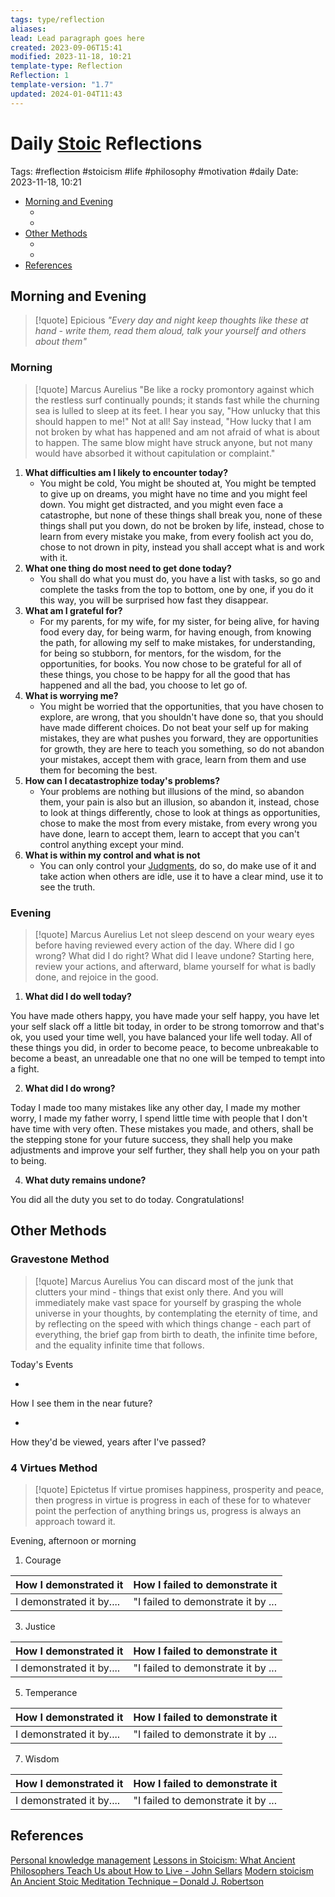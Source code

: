 ```yaml
---
tags: type/reflection
aliases: 
lead: Lead paragraph goes here
created: 2023-09-06T15:41
modified: 2023-11-18, 10:21
template-type: Reflection
Reflection: 1
template-version: "1.7"
updated: 2024-01-04T11:43
---
```



# Daily [Stoic](../SLIP-BOX/Stoicism.md) Reflections

Tags:  #reflection #stoicism #life #philosophy #motivation #daily 
Date: 2023-11-18, 10:21

- [Morning and Evening](#Morning%20and%20Evening)
	- [](#Morning%20and%20Evening#Morning%20and%20Evening#Morning|Morning)
	- [](#Morning%20and%20Evening#Morning%20and%20Evening#Evening|Evening)
- [Other Methods](#Other%20Methods)
	- [](#Other%20Methods#Other%20Methods#Gravestone%20Method|Gravestone%20Method)
	- [](#Other%20Methods#Other%20Methods#4%20Virtues%20Method|4%20Virtues%20Method)
- [References](#References)


## Morning and Evening

> [!quote] Epicious 
> _"Every day and night keep thoughts like these at hand - write them, read them aloud, talk your yourself and others about them"_

### Morning

> [!quote] Marcus Aurelius
> "Be like a rocky promontory against which the restless surf continually pounds; it stands fast while the churning sea is lulled to sleep at its feet. I hear you say, "How unlucky that this should happen to me!" Not at all! Say instead, "How lucky that I am not broken by what has happened and am not afraid of what is about to happen. The same blow might have struck anyone, but not many would have absorbed it without capitulation or complaint."

1. **What difficulties am I likely to encounter today?**
	- You might be cold, You might be shouted at, You might be tempted to give up on dreams, you might have no time and you might feel down. You might get distracted, and you might even face a catastrophe, but none of these things shall break you, none of these things shall put you down, do not be broken by life, instead, chose to learn from every mistake you make, from every foolish act you do, chose to not drown in pity, instead you shall accept what is and work with it.
2. **What one thing do most need to get done today?**
	- You shall do what you must do, you have a list with tasks, so go and complete the tasks from the top to bottom, one by one, if you do it this way, you will be surprised how fast they disappear. 
1. **What am I grateful for?**
	- For my parents, for my wife, for my sister, for being alive, for having food every day, for being warm, for having enough, from knowing the path, for allowing my self to make mistakes, for understanding, for being so stubborn, for mentors, for the wisdom, for the opportunities, for books. You now chose to be grateful for all of these things, you chose to be happy for all the good that has happened and all the bad, you choose to let go of. 
2. **What is worrying me?**
	- You might be worried that the opportunities, that you have chosen to explore, are wrong, that you shouldn't have done so, that you should have made different choices. Do not beat your self up for making mistakes, they are what pushes you forward, they are opportunities for growth, they are here to teach you something, so do not abandon your mistakes, accept them with grace, learn from them and use them for becoming the best. 
3. **How can I decatastrophize today's problems?**
	- Your problems are nothing but illusions of the mind, so abandon them, your pain is also but an illusion, so abandon it, instead, chose to look at things differently, chose to look at things as opportunities, chose to make the most from every mistake, from every wrong you have done, learn to accept them, learn to accept that you can't control anything except your mind.  
4. **What is within my control and what is not**
	- You can only control your [Judgments](../SLIP-BOX/Control%20Over%20Judgment.md), do so, do make use of it and take action when others are idle, use it to have a clear mind, use it to see the truth. 

### Evening

> [!quote] Marcus Aurelius
> Let not sleep descend on your weary eyes before having reviewed every action of the day. Where did I go wrong? What did I do right? What did I leave undone? Starting here, review your actions, and afterward, blame yourself for what is badly done, and rejoice in the good.

1. **What did I do well today?**

You have made others happy, you have made your self happy, you have let your self slack off a little bit today, in order to be strong tomorrow and that's ok, you used your time well, you have balanced your life well today. All of these things you did, in order to become peace, to become unbreakable to become a beast, an unreadable one that no one will be temped to tempt into a fight.

2. **What did I do wrong?**

Today I made too many mistakes like any other day, I made my mother worry, I made my father worry, I spend little time with people that I don't have time with very often. These mistakes you made, and others, shall be the stepping stone for your future success, they shall help you make adjustments and improve your self further, they shall help you on your path to being.  

4. **What duty remains undone?**

You did all the duty you set to do today. Congratulations!

## Other Methods

### Gravestone Method

> [!quote] Marcus Aurelius
> You can discard most of the junk that clutters your mind - things that exist only there. And you will immediately make vast space for yourself by grasping the whole universe in your thoughts, by contemplating the eternity of time, and by reflecting on the speed with which things change - each part of everything, the brief gap from birth to death, the infinite time before, and the equality infinite time that follows. 

Today's Events 

-

How I see them in the near future? 

-

How they'd be viewed, years after I've passed?

### 4 Virtues Method

> [!quote] Epictetus 
> If virtue promises happiness, prosperity and peace, then progress in virtue is progress in each of these for to whatever point the perfection of anything brings us, progress is always an approach toward it.

Evening, afternoon or morning

1. Courage 

| How I demonstrated it  | How I failed to demonstrate it |
| ------------------- | ---------------- |
| I demonstrated it by....                 | "I failed to demonstrate it by ...              |

3. Justice

| How I demonstrated it  | How I failed to demonstrate it |
| ------------------- | ---------------- |
| I demonstrated it by....                 | "I failed to demonstrate it by ...             

5. Temperance

| How I demonstrated it  | How I failed to demonstrate it |
| ------------------- | ---------------- |
| I demonstrated it by....                 | "I failed to demonstrate it by ...             

7. Wisdom

| How I demonstrated it  | How I failed to demonstrate it |
| ------------------- | ---------------- |
| I demonstrated it by....                 | "I failed to demonstrate it by ...             

## References

[Personal knowledge management](Personal%20knowledge%20management.md)
[Lessons in Stoicism: What Ancient Philosophers Teach Us about How to Live - John Sellars](https://books.google.cz/books/about/Lessons_in_Stoicism.html?id=ky84zQEACAAJ&redir_esc=y)
[Modern stoicism](https://modernstoicism.com/)
[An Ancient Stoic Meditation Technique – Donald J. Robertson](https://donaldrobertson.name/2017/03/22/an-ancient-stoic-meditation-technique/)


